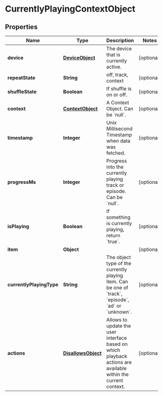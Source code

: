 

# CurrentlyPlayingContextObject


## Properties

| Name | Type | Description | Notes |
|------------ | ------------- | ------------- | -------------|
|**device** | [**DeviceObject**](DeviceObject.md) | The device that is currently active.  |  [optional] |
|**repeatState** | **String** | off, track, context |  [optional] |
|**shuffleState** | **Boolean** | If shuffle is on or off. |  [optional] |
|**context** | [**ContextObject**](ContextObject.md) | A Context Object. Can be &#x60;null&#x60;. |  [optional] |
|**timestamp** | **Integer** | Unix Millisecond Timestamp when data was fetched. |  [optional] |
|**progressMs** | **Integer** | Progress into the currently playing track or episode. Can be &#x60;null&#x60;. |  [optional] |
|**isPlaying** | **Boolean** | If something is currently playing, return &#x60;true&#x60;. |  [optional] |
|**item** | **Object** |  |  [optional] |
|**currentlyPlayingType** | **String** | The object type of the currently playing item. Can be one of &#x60;track&#x60;, &#x60;episode&#x60;, &#x60;ad&#x60; or &#x60;unknown&#x60;.  |  [optional] |
|**actions** | [**DisallowsObject**](DisallowsObject.md) | Allows to update the user interface based on which playback actions are available within the current context.  |  [optional] |




